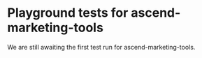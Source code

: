 # Playground tests for ascend-marketing-tools
We are still awaiting the first test run for ascend-marketing-tools.
